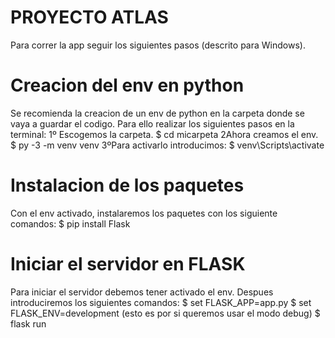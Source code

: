 # PROYECTO ATLAS
Para correr la app seguir los siguientes pasos (descrito para Windows).

# Creacion del env en python
Se recomienda la creacion de un env de python en la carpeta donde se vaya a guardar el codigo. Para ello
realizar los siguientes pasos en la terminal:
1º Escogemos la carpeta.
$ cd micarpeta
2Ahora creamos el env.
$ py -3 -m venv venv
3ºPara activarlo introducimos:
$ venv\Scripts\activate

# Instalacion de los paquetes
Con el env activado, instalaremos los paquetes con los siguiente comandos:
$ pip install Flask

# Iniciar el servidor en FLASK
Para iniciar el servidor debemos tener activado el env. Despues introduciremos los siguientes comandos:
$ set FLASK_APP=app.py
$ set FLASK_ENV=development (esto es por si queremos usar el modo debug)
$ flask run


